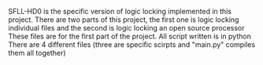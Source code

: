 SFLL-HD0 is the specific version of logic locking implemented in this project.
There are two parts of this project, the first one is logic locking individual files and the second is logic locking an open source processor
These files are for the first part of the project.
All script written is in python
There are 4 different files (three are specific scirpts and "main.py" compiles them all together)
